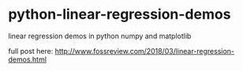 # python-linear-regression-demos
linear regression demos in python numpy and matplotlib

full post here:
http://www.fossreview.com/2018/03/linear-regression-demos.html
